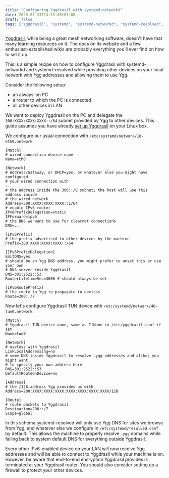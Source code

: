 ```yaml
---
title: "Configuring Yggdrasil with systemd-networkd"
date: 2020-07-23T13:15:08+05:00
draft: false
tags: ["Yggdrasil", "systemd", "systemd-networkd", "systemd-resolved", "Linux"]
---
```


[Yggdrasil][ygg], while being a great mesh networking software, doesn't have
that many learning resources on it. The docs on its website and a few
enthusiast-established wikis are probably everything you'll ever find on how to
set it up.

[ygg]: https://yggdrasil-network.github.io

This is a simple recipe on how to configure Yggdrasil with systemd-networkd and
systemd-resolved while providing other devices on your local network with Ygg
addresses and allowing them to use Ygg.

Consider the following setup:

+ an always-on PC
+ a router to which the PC is connected
+ all other devices in LAN

We want to deploy Yggdrasil on the PC and delegate the `300:XXXX:XXXX:XXXX::/64`
subnet provided by Ygg to other devices. This guide assumes you have already
[set up Yggdrasil][yggdoc] on your Linux box.

[yggdoc]: https://yggdrasil-network.github.io/configuration.html

We configure our usual connection with `/etc/systemd/network/10-eth0.network`:

```
[Match]
# wired connection device name
Name=eth0

[Network]
# Address/Gateway, or DHCP=yes, or whatever else you might have configured
# your wired connection with
...
# the address inside the 300::/8 subnet; the host will use this address inside
# the wired network
Address=300:XXXX:XXXX:XXXX::1/64
# enable IPv6 router
IPv6PrefixDelegation=static
IPForward=ipv6
# the DNS we want to use for clearnet connections
DNS=...

[IPv6Prefix]
# the prefix advertised to other devices by the machine
Prefix=300:XXXX:XXXX:XXXX::/64

[IPv6PrefixDelegation]
EmitDNS=yes
# should be an Ygg DNS address, you might prefer to unset this or use your own
# DNS server inside Yggdrasil
DNS=301:2522::53
RouterLifetimeSec=3600 # should always be set

[IPv6RoutePrefix]
# the route to Ygg to propagate to devices
Route=200::/7
```

Now let's configure Yggdrasil TUN device with
`/etc/systemd/network/40-tun0.network`:

```
[Match]
# Yggdrasil TUN device name, same as IfName in /etc/yggdrasil.conf if set
Name=tun0

[Network]
# useless with Yggdrasil
LinkLocalAddressing=no
# some DNS inside Yggdrasil to resolve .ygg addresses and alike; you might want
# to specify your own address here
DNS=301:2522::53
DefaultRouteOnDevice=no

[Address]
# the /128 address Ygg provides us with
Address=200:XXXX:XXXX:XXXX:XXXX:XXXX:XXXX:XXXX/128

[Route]
# route packets to Yggdrasil
Destination=200::/7
Scope=global
```

In this schema systemd-resolved will only use Ygg DNS for sites we browse from
Ygg, and whatever else we configure in `/etc/systemd/resolved.conf` by default.
This allows the machine to properly resolve `.ygg` domains while falling back
to system default DNS for everything outside Yggdrasil.

Every other IPv6-enabled device on your LAN will now receive Ygg addresses and
will be able to connect to Yggdrasil while your machine is on. However, be aware
that end-to-end encryption Yggdrasil provides is terminated at your Yggdrasil
router. You should also consider setting up a firewall to protect your other
devices.
